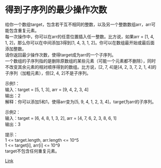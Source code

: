 <h1>得到子序列的最少操作次数</h1>

给你一个数组target，包含若干互不相同的整数，以及另一个整数数组arr，arr可能包含重复元素。</br>
每一次操作中，你可以在arr的任意位置插入任一整数。比方说，如果arr = [1, 4, 1, 2]，那么你可以在中间添加3得到[1, 4, 3, 1, 2]。你可以在数组最开始或最后面添加整数。</br>
请你返回最少操作次数，使得target成为arr的一个子序列。</br>
一个数组的子序列指的是删除原数组的某些元素（可能一个元素都不删除），同时不改变其余元素的相对顺序得到的数组。比方说，[2, 7, 4]是[4, 2, 3, 7, 2, 1, 4]的子序列（加粗元素），但[2, 4, 2]不是子序列。</br>

示例1：</br>
输入：target = [5, 1, 3], arr = [9, 4, 2, 3, 4]</br>
输出：2</br>
解释：你可以添加5和1，使得arr变为[5, 9, 4, 1, 2, 3, 4]，target为arr的子序列。</br>

示例2：</br>
输入：target = [6, 4, 8, 1, 3, 2], arr = [4, 7, 6, 2, 3, 8, 6, 1]</br>
输出：3</br>

提示：</br>
1 <= target.length, arr.length <= 10^5</br>
1 <= target[i], arr[i] <= 10^9</br>
target不包含任何重复元素。</br>

[Link](https://leetcode-cn.com/problems/minimum-operations-to-make-a-subsequence/)